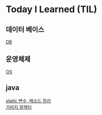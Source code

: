 # Today I Learned (TIL)

## 데이터 베이스
[DB](https://github.com/yhwjd/TIL/tree/main/DB/DB.md)  

## 운영체제

[OS](https://github.com/yhwjd/TIL/tree/main/OS/OS.md)   

## java

[static 변수, 메소드 정리](https://github.com/yhwjd/TIL/tree/main/java/static.md)  
[가비지 컬렉터](https://github.com/yhwjd/TIL/blob/main/java/%EA%B0%80%EB%B9%84%EC%A7%80%EC%BB%AC%EB%A0%89%ED%84%B0.md)
